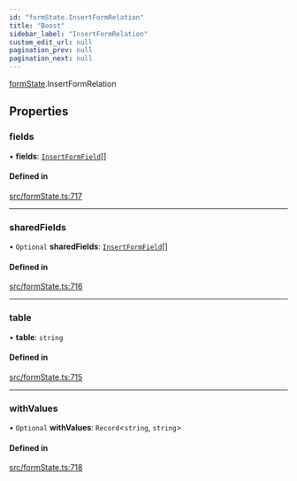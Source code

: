 ```yaml
---
id: "formState.InsertFormRelation"
title: "Boost"
sidebar_label: "InsertFormRelation"
custom_edit_url: null
pagination_prev: null
pagination_next: null
---
```


[formState](../namespaces/formState.md).InsertFormRelation

## Properties

### fields

• **fields**: [`InsertFormField`](formState.InsertFormField.md)[]

#### Defined in

[src/formState.ts:717](https://github.com/yolmio/boost/blob/b239488/src/formState.ts#L717)

___

### sharedFields

• `Optional` **sharedFields**: [`InsertFormField`](formState.InsertFormField.md)[]

#### Defined in

[src/formState.ts:716](https://github.com/yolmio/boost/blob/b239488/src/formState.ts#L716)

___

### table

• **table**: `string`

#### Defined in

[src/formState.ts:715](https://github.com/yolmio/boost/blob/b239488/src/formState.ts#L715)

___

### withValues

• `Optional` **withValues**: `Record`<`string`, `string`\>

#### Defined in

[src/formState.ts:718](https://github.com/yolmio/boost/blob/b239488/src/formState.ts#L718)
